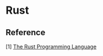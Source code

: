 # Rust



## Reference

[1] [The Rust Programming Language](https://doc.rust-lang.org/book/title-page.html)
